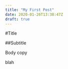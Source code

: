 ```yaml
---
title: "My First Post"
date: 2020-01-26T13:38:47Z
draft: true
---
```


#Title

##Subtitle

Body copy

blah